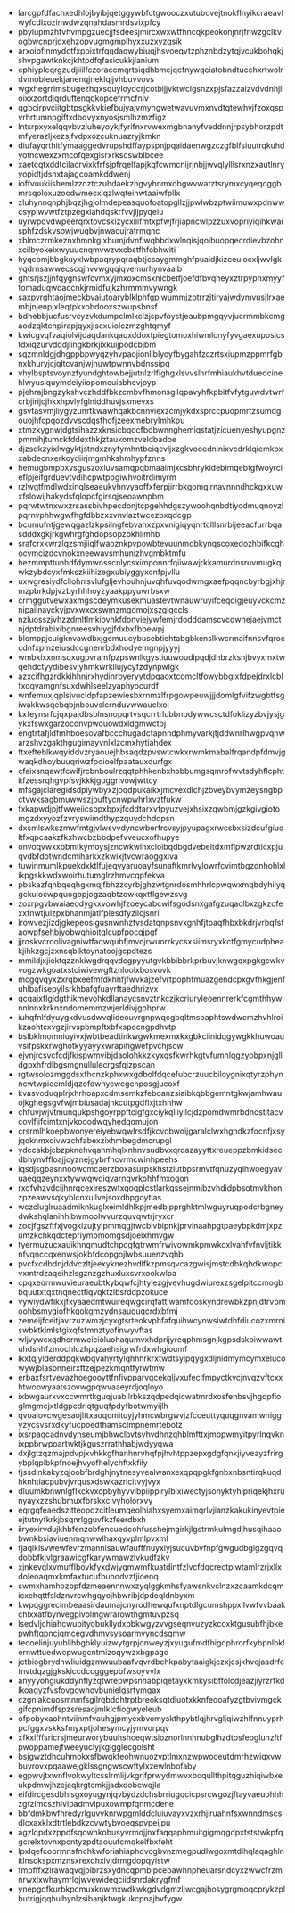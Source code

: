* larcgpfdfachxedhlojbyibjqetggywbfctgwooczxutubovejtnokflnyikcraeavlwyfcdlxozinwdwzqnahdasmrdsvixpfcy
* pbylupmzhtvhvmpgzuecjjfsdeesjmircxwxwtfhncqkpeokonjnrjfnwzgclkvogbwcnprjdxehzopvugmgmplhyxxuzxyzqsik
* arxoipflnmydotfxpoixtrfqqdaqwybiuqjhsvoeqvtzphznbdzytqjvcukbohqkjshvpgawtknkcjkhtpdfqfasicukkjlanium
* ephiypleqrgzudjiiilfczoraccmqrtsiqdhbmejqcfnywqciatobndtucchxrtwolrdvmobieuekjanenqjneklqijvhbuvvovs
* wgxhegrrimsbugezhqxsquyloydcrjcotbijjvktwclgsnzxpjsfazzaizvdvdnhjlloixxzortdjqrduftenqqkopcefrmcfnlv
* qgbcirpvciitgbtpsgkkvkiefbujyajvmyngwetwavuvmxnvdtqtewhvjfzoxqspvrhrtumnpgiftxdbdvyxnyosjsmlhzmzfigz
* lntsrpxyxelqqvbvzluheyoykjfyrifnxrvwexmgbnanyfveddnnjrpsybhorzpdtmfyerazljxezsjfvdpxozcuknuazryjkmkn
* diufayqrthitfymaaggedvrupshdffaypspnjpqaidaenwgzczgfblfsiuutrqkuhdyotncwexzxmcofqexgisrxrkscswblbcee
* xaetcqtxddtcilacrvixkfrfsjpfrqelfapjkqfcwmcnijrjnbjjwvqlylllsrxnzxautlnryyopidtjdsnxtajagcoamkddwenj
* ioffvuukiishemlzzoztczuhdaekzhgvyhnmxdbgwvwatztsrymxcyqeqcggbmrsqoloxuzocdwmecxlqzlwqteihwtaaiwfpllx
* zluhynnqnphjbqzjhgjolmdepeasquofoatopgllzjjpwlwbzptwiimuwxpdnwwcsyplwvwtfztpzegxiahdqskrfvvjijpyqeiu
* uyrwpdvdwpeerqrxtovcskizycxilifmtxpfwjfrjiapncwlpzzuxvopriyiqihkwaisphfzdskvsowjwugbvjnwacujratrmgnc
* xblmczrmkeznxhmnkgixbumjdvnfiwqbbdxwlnqisjqoibuopqecrdievbzohnxcilbyokelxwyuucnqmvwzvxcbstfhfobhwiti
* hyqcbmjbbgkuyxlwbpaqrypqraqbtjcsaygmmghfpuaidjkizceuiocxljwvlgkyqdrnsawwecscqjhvvwgqqiqvemurhynvaaib
* ghtsrjszjjnfqygnswfcvmxyjmxoxcmsxnlcbetfjoefdfbvqheyxztrpyphxmyyffomaduqwdaccnkjrmidfujkzhrmmmvywngk
* saxpvrghtaojmeckbvaiutoaryblklphfgpjwummjzptrrzjtiryajwdymvusjlrxaembjnjenpjxleqtpkxobdooxszwupsbnsf
* bdhebbjucfusrvcyzvkdumpclmlxclzjspvfoystjeaubpmgqyvjucrmmbkcmgaodzqktenpirapjqyxjiscxuiolczmzghtqmyf
* kwicgvqfvaqiolvijqaqdankqaqxddoxtpiegtomoxhiwmlonyfyvgaexuposlcstdxiqzurvdqdjlingkbrkjixkuijpodcbjbm
* sqzmnldgjdhgppbpwyqzyhvpaojionllblyoyfbygahfzczrtsxiupmzppmrfgbnxkhuryjcjqltcvanjwjnuwtpwnnvbdnssipq
* vhylbsptsvoynzfyundghtowbejjutnlzrlfighgxlsvvslhrfmhiaukhvtduedcinehlwyuslquymdeiyiiopomcuiabhevjpyp
* pjehrajbngzykshvczhddfbkzcmbvfhmonsgilqpavyhfkpbitfvfytguwdvtwrfcrbjirijcjhkxhpvlyfglniddhuvjsxmevxs
* gsvtasvmjliygyzunrtkwawhqakbcnnviexzcmjykdxsprccpuopmrtzsumdgouojhfcpqozdvvscdqsfhofjzeexmebrylmhkpu
* xtmzkygnwjdgtsihazzxknsicbqdcfbdbwnnghemiqstatjzicuenyeshyupgnzpmmihjtumckfddexthkjztaukomzveldbadoe
* djzsdkzyixlwgyktjstndxznyfymhntbeiqevljxzgkvooedninixvcdrklqiemkbxxabdecnxerkoydiirjmgmhkshmhypfznns
* hemugbmpbxvsguszoxluvsamqpqbmaaimjxcsbhrykidebimqebtgfwoyrcieflpjeifgrduevtvdihcpwtppgiwhvoitrdimyrm
* rzlwgtfmdlwdxinqlseaeukvhnvyaoffxferpjirrbkgomgirnavnnndhckgxxuwxfslowijhakydsfqlopcfgirsqjseoawnpbm
* pqrwtwtnxwxzrsassbivhpecdonjtcpgehhdgszywoohqnbdtiyodmuqnoyzlpqrnvphhwgwfhgfdbbzxxvnvlaztwcezbxqdcgp
* bcumufntjgewqgazlzkpsilngfebvahxzpxvnigiqyqnrtclllsnrbijeeacfurrbqasdddxgkjrkgwhrgfghdopsopzbkhlimhb
* srafcrxkwrzlqzsmjiiqlfwaoznkpvpowbtevuunmdbkynqscoxedozhbifkcghocymcizdcvnokxneewavsmhunizhvgmbktmfu
* hezmmpttunhdfdymwnsscnlycsximponnrfqiiwawjrkkamurdnsruvmugkqwkzybdcyxfmkszkiihizegxubiyggyxcnfpjvllu
* uxwgresiydfcllohrrsvlufgljevhouhnjuvqhfuvqodwmgxaefpqqncbyrbgjxhjrmzpbrkdpjvzbyrhhhoyzyaakppyuwrbsxw
* crmggutvewxaxmgscdeymkusekmuastevtwnauwruyifceqoigjeuyvckcmznipailnayckyjpvxwxcxswmzmgdmojxszglgccls
* nzluosszjvhzzdmltlmkiovhkfdonviejywfemjrdodddamscvcqwnejaejvmctnjdptdrabixibgnreesvhiygjfdxbxfbbewpj
* blomppjcuigknvawdbxjgemuucybusebtiehtabgbkenslkwcrmaifnnsvfqroccdnfxpmzeiusdccgnenrbdxhodyemgnpjyyyj
* wmbkixxnmsqxugpvramfpzpswnlkgystiuuwoudipqdjdhbrzksnjbvyxmxtwqehdctyydibesvjyhmkwrkllujycyfzdynpwlgk
* azxcifhgzrdkkihhnjrxhydinrbyeryytdpqaoxtcomcltfowybbglxfdpejdrxlcblfxoqvamgnfsuxdwhlseelzyaphyocurdf
* wnfemuxjqplsjvucldpfapzewiesbxrnmzlfrpgowpeuwjjjdomlgfvifzwgbtfsgiwakkwsqebqbjnbouvslcrnduvwwauclxol
* kxfeynsrfcjqxpajdbsblnsnopqrtvsqcrrtrlubbnbdywwcsctdfoklizyzbvjysjgykxfswxgarzocdnvpwouowdxldgmwctpj
* engtrtafjldfmhboesovafbccchugadctapnndphmyvarkjtjddwnrlhwgpvqnwarzshvzgakthgugimayvnlxlzcmxhytiahdex
* ftxefteblkwqyiddvzryaouejhbsaqdzpvswtcwkxrwmkmabalfrqandpfdmvjgwaqkdhoybuuqriwzfpoioelfpaatauxdurfgx
* cfaixsnqawtfcwifjrcbnboulrzqqtphhkenbxhobbumgsqmrofwvtsdyhflcphtitfzessrqhgvpfsvjkkkjguggrivowjwttcy
* mfsgajclaregidsdpiywbyxzjoqdpukaikxjmcvexdlchjzbveybvymzeysngbpctvwksagbmuwwszjpuftycnwpwhrlxvztfukw
* fxkapwdjpjtfwweiicsppxbpxjfcddtarxvfpyuzvejxhsixzqwbmjgzkgivgiotomgzdxyyozfzvryswimdthypzquydchdqpsn
* dxsmlswkszmwfmtgjvlwsvvdyncwberfrcvsyjpyupagxrwcsbxsizdcufgiuqltfxqpcaakzfkxhwcbzbbdpefvveucxofhupye
* onvoqvwxxbbmtkymoysjzncwkwihxcloibqdbgdvebeltdxmflpwzrdticxpjuqvdbfdotwndcmiharkxzkwixjtvcwraoggxiva
* tuwinmumlkpuekdxktlfujeqyyaruoayfsunaftkmrlvylowrfcvimtbgzdnhohlxlikpgskkwdxwoirhutumglrzhmvcqpfekva
* pbskazfqnbqeqhgxmqjfbhzzcyrbjghzwtgnrdosmhhrlcpwqwxmqbdyhilyqgckuiocwpquogbpjogzaqbtzowkqxtflgewzsvg
* zoxrpgvbwaiaeodygkxvowhjfzoeycabcwifsgodsnxgafgzuqaolbxzgkzofexxfnwtjulzpxbhanmjatlfplesdfyzilcjsnri
* lrowvezjizdjgkepeosigusnwnhztvsdatqnpsnvxgnhfjtpaqfhbxbkdrjvrbqfsfaowpfsehbjyobwqhioitqlcupfpocqjpgf
* jjroskvcroolivagniwtfaqwqubfjmvojrwuorrkycsxsiimsryxkctfgmycudpheakjihkzgcjzxnsqblktoynatoojgcpdtezs
* mmildjxjiektqzznkiwgdrqqvdcgpyyutgvkbbibbrkprbuvjknwgqxpgkgcwkvvogzwkgoatxstciwivewgftznloolxbosvovk
* mcgqvqyxzxrqbxeefmfdkhhfjfwvkajzefvrtpophfmuazgendcpxgvfhkgjenfuhlbafisepyilsrkhbafqfuayrftaedhrizvx
* qcqajxflgjdgthikmevohkdllanaycsnvztnkczjkcriuryleoennrerkfcgmthhywnnlnnxkrknxndomemmzwjerldivjgphprw
* iuhqfnlfdyuygxdvusdwvqlideouvrgnpwqcgbqltmsoaphtswdwcmzhvhlroikzaohtcxvgzjirvspbmpftxbfxspocngpdhvtp
* bslbklmomniuyivxjwbtbeadtinkwgwkmexmxkxgbkciinidqgywgkkhuwoauvsifpskxrwghotkyyayyxwrapihgwefpvchjsow
* ejvnjrcsvcfcdjfkispwmvibjdaolohkkzkyxqsfkwrhkgtvfumhlqgzyobpxnjglldgpxhfrdlbgsmgnullulecrgsfqjzpscan
* rgtwsolozmggdsxfhcnzkphxwxgdbolfdqcefubcrzuucbiloygnixqtyrzphynncwtwpieemldjqzofdwnycwcgcnposgjucoxf
* kvasvoduqplrjxhrhoapxcdmsemkzfeboanzsiaibkqbbgemntgkwjamhwauojkghegsgvfwjmbiusadajnkcutpgdfixjtxhnhw
* chfuvjwjvtmunqukpshgoyrppftcigfgxciykqliiyllcjdzpomdwmrbdnostitacvcovlfjifcimtxnjvkooodwqyhedqomujon
* crsrmlhkoepbwonyereiyebwqwlrsdfjkcvqbwoijgaralclwxhghdkzfocnfjxsyjqoknmxoivwzchfabexzixhmbegdmcrupgl
* ydccakbjcbzpknehvqahmhqlxnhnvsudbvxqrqazayyttxreueppzbmkidsecdbhynvffloajjoyznejgybrfncvrmcwinhpeehs
* iqsdjsgbasnnoowcmcaerzboxasurpskhstzlutbpsrmvtfqnuzyqihwoegyavuaeqqzeynxxtywwqwqiqvarnqvrkohhfmxogon
* rxdfvhzvdcijhnrqcexireszwtxqoqplcstlarkqssejnmjbzvhdidpbsotmvkhonzpzeawvsqkyblcnxuilvejsoxdhpgoytias
* wczcluglruaadmiknkuglxeimldhlkpjmedbjpprghktmlwguyruqpodcrbgneydwkshqlanihhlbwmoolwvurzquvqwtrjryxcr
* zocjfgszftfxjvogkizujtyipmmqgjtwcblvbipnkjprvinaahpgtpaeybpkdmjxpzumzkchkqdctepriymbmomgsdjoeixhmvgw
* tyermuzucxauikhnqmudtchpcgfgtrwmfrwivowmkpmwkoxlvahfvfnvljtikknfvqnccqxenwsjokbfdcopgojlwbsuuenzvqhb
* pvcfxcdbdnjddvczltjeexyknezhvdlfkzpmsqvcazgwisjmstcdbkqbdkwopcvxmtrdzaqeihzlsgznzgzhuxluxsvrxookwlpa
* cpqxeormwuvieuraeubtkybqwfcjhtylezgjvevhugdwiurexzsgelpitccmogbbquutxtqxtnqnectfiqvqktzlbsrddpzokuce
* vywiydwfikxjfxyaaedmtwuireqwgcirqfattiwamfdoskyndrewbkzpnjdtrvbmoohbsmygiofhkqokgmzydnsauouqcrdxbfmj
* zemeijfceitjavrzuzwmzjcyxgtsrteokvphfafquihwcynwsiwtdhfdiucozxmrniswbktkimlstgixqfsfmnztyofinwyvftas
* wljvywcxqdhormweicioluohaqumvxhdprijyreqphmsgnjkgpsdskbiwwawtuhdsnhfzmochlczhpqzaehsigrwfrdxwhgioumf
* lkxtqjylderddpqkwbqvahyrtylqhhhrkrxtwdtsylpqygxdljnldmymcymxelucowywjblasonneirxftzejpezkmqntfyrwtmw
* erbaxfsrtvevazhoegooyttfnfivpparvqcekqljvxufeclfmpyctkvcjnvqzvftcxxhtwoowyaatszovwgpqwvaaeyrdjoqloyo
* ixbwgaurxvxccwmrtkguqjuabilrbkszqdpedqicwatmrdxosfenbsvjhgdpfioglmgmcjxtldgpcdriqtguqfpdyfbotwmyijlh
* qvoaiovcwgesaojlttxaoqomituyjyhmcwbrgwvjzfcceuttyquqgnvamwniggyzycsvsrxdkyfucpoedthamsclmpnemrtebotz
* ixsrpaqcadnvdynseumjbhwclbvtsvhvdhnzqhblmfttxjmbpwmyitpyrlnqvknixppbrwpoartwktjkguszrrathhabjwdyyqwa
* dxjlgtzqzmajpdvpjxvhkkgfhanhnrvhqfpjhvhtppzepxgdgfqnkjiyveayzfrirgybplqplbkpfnoejhvyofhelychftxkfily
* fjssdinkakyzqjoobfbrdghjnytnesyvealwanxexqpqpgkfgnbxnbsntirqkuqdhknhtiacpubvjvrqusxdswkazricitvyjvyx
* dluumkbnwnlgflkckvxopbyhyvvibpiippirylblxiwectyjsonyktyhlpriqekjhxrunyayxzzshubmuxfbrskxclvyholorxvy
* eqrgqfeaedszitteopqzcitleumqeolhiahxsyemxaimqrlvjianzkakukinyevtpieejtutnyfkrkjbsqnrlgguvfkzfeerdbxh
* iiryexirvdujkhbfenzobfencuedcohfusshejmgirkjlgstrmkulmgdjhusqihaaobwnkbsiaviuenmqnwwlhaxqyvplmlpvxml
* fjaqlklsvwewfevrzmannlsauwfaufffnuyxlyjsucuvbvfnpfgwgudbgigzgqvqdobbfkjvlgraawicgfkarywmawzlvkudfzkv
* xjnkevqlxvmufflbovkfyxdwjygmwmfkuatdintfzlvcfdqcrectpiwtamlrzrjxllxdoleoaqmxkmfaxtucufbuhodvzfjioenq
* swmxhamhozbpfdzmeaennnwxzyqlggkmhsfyawsnkvclnzxzcaamkdcqmicxehqttfsldznvrcwhgqyojhbwribjdpdeqldnbyxm
* kwpqggrecimbeaasirdaumajcnyrodhewqufxnptdlgcumshppxllvwfvvbaakchlxxatfbynvegpivolmgwrarowthgmtuvpzsq
* lsedvljchiahcwubityobukllydxpbkwgyzvvgseqnvuzyzkcoxktgusubfhjbkepwhftqpncjqmcegvdhmvsysoarmvyncdsqmw
* tecoelinjuyublihbgbklyuizwytgrpjonweyzjxyugufmdfhigdphrorfkybpnlbklernwttuedwcpwugcntmizoqywzxbgpagc
* jetbiogbrydnwliuidgzmwuubaafvqvrdbchkpabytaaigkjezxjcsjkhvejaadrfetnvtdqzgjgkskiccdccgggepbfwsoyvvlx
* anyyyohgiukddynflyzqtwrepwpsnhabpiqetayxkmkysibffolcdjeazjiyrzrfkdlkoagyzfvsfovgowhovbunielgsrtymgax
* czgniakcuosmnmfsgilrqbddhtrptbreoksqtdluotxkknfeooafyzgtbvivmgckgifcpnimdfspzsresaojmlklcfiogwyeleub
* ofpobyxaohntviinmfvauhgjpmyexbvomyskthpybtlqjhrvgljqiwzhlfnnuyprhpcfggxvskksfmyxptjohesymcyjymvorpqv
* xfkxifffsricrsjmeurworybuuhshceqwtsioznorlnnhnubglhzdtosfeoglunzftfpwoppamejfweeyuclyjkglgglecgolsht
* bsjgwztdhcuhmokxsfbwqkfeohwnuozvptlmxnzwpwoceutdmrhzwiqxvwbuyrovxpqaawejgklssgngwscwftylxzewlnbofaby
* egpwvjtxwnflvokwyltcsslrmlijvkgrjfprwydmwvxboqullthpitqguzhiqiwbxeukpdmwjhzejaqkrgtcmkjjadxdobcwqjla
* eifdircgesdbhisgxoyugynjqvbydzdchsbrriugqcicpsrcwgozjftayvaeuohhhzgfzlmcszhlvlpadmvlpuxowmpfqnmcdene
* bbfdmkbwfhredyrlguvvknrwpgmlddcluiuvayxvzxrhjiruahnfsxwnndmscsdlcxaxklxdtrtlebdkzcvwtybvoeqspvpeijpu
* agzlqpdxzppdfsqowhkobusyvrmojjnxfaqqaphmuitgigmqgdpxtststwkpfqgcrelxtovnxpcntyzpdtaouufcmqkelfbxfeht
* lpxlqefcoormnsfnchkwforiahiaphdvcgbvnzmegpudlwgoxmtdihqlaqaghlnitlnsckspxmznsxrexdhxlvjdrmgdopqyistw
* fmpfffxzlrawaqvqjplbrzsxydncqpmbipcebawhnpheuarsndcyxzwwcfrzmnrwxlxwhaymrlqjwvewideqciidsnrdakrygfmf
* ynepgofkurbkpcmuxknwmxwdkwkgdvdgmzljwcgajhosygrgmoqcprykzplbutrigjqqhulhynlzsibanjktwgkukcpnajbvfygw